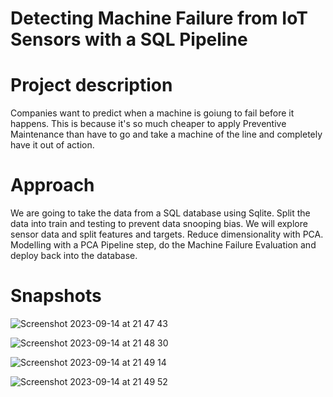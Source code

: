# Detecting Machine Failure from IoT Sensors with a SQL Pipeline

# Project description

Companies want to predict when a machine is goiung to fail before it happens. This is because it's so much cheaper to apply Preventive Maintenance than have to go and take a machine of the line and completely have it out of action. 

# Approach

We are going to take the data from a SQL database using Sqlite. Split the data into train and testing to prevent data snooping bias. We will explore sensor data and split features and targets. Reduce dimensionality with PCA. Modelling with a PCA Pipeline step, do the Machine Failure Evaluation and deploy back into the database.

# Snapshots

![Screenshot 2023-09-14 at 21 47 43](https://github.com/redjules/Detecting-Machine-Failure-from-IoT-Sensors-with-a-SQL-Pipeline/assets/106017493/b7f958b0-69f9-4789-aac3-cf320a89d60c)

![Screenshot 2023-09-14 at 21 48 30](https://github.com/redjules/Detecting-Machine-Failure-from-IoT-Sensors-with-a-SQL-Pipeline/assets/106017493/c9b99061-6f79-4490-a2e2-21538fb1c76f)

![Screenshot 2023-09-14 at 21 49 14](https://github.com/redjules/Detecting-Machine-Failure-from-IoT-Sensors-with-a-SQL-Pipeline/assets/106017493/f57066c5-4e41-4f67-94a1-5ae56a3ddb68)

![Screenshot 2023-09-14 at 21 49 52](https://github.com/redjules/Detecting-Machine-Failure-from-IoT-Sensors-with-a-SQL-Pipeline/assets/106017493/f57eec1d-ec7e-4987-ba01-f666d1de74eb)
